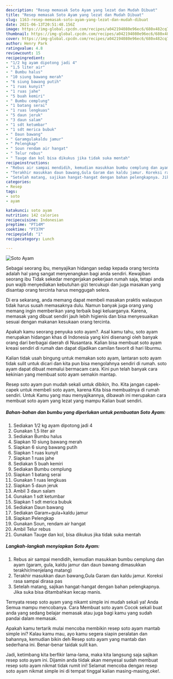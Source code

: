 ```yaml
---
description: "Resep memasak Soto Ayam yang lezat dan Mudah Dibuat"
title: "Resep memasak Soto Ayam yang lezat dan Mudah Dibuat"
slug: 1163-resep-memasak-soto-ayam-yang-lezat-dan-mudah-dibuat
date: 2021-06-13T20:51:48.156Z
image: https://img-global.cpcdn.com/recipes/a042194080e96ec6/680x482cq70/soto-ayam-foto-resep-utama.jpg
thumbnail: https://img-global.cpcdn.com/recipes/a042194080e96ec6/680x482cq70/soto-ayam-foto-resep-utama.jpg
cover: https://img-global.cpcdn.com/recipes/a042194080e96ec6/680x482cq70/soto-ayam-foto-resep-utama.jpg
author: Henry Park
ratingvalue: 4.8
reviewcount: 15
recipeingredient:
- "1/2 kg ayam dipotong jadi 4"
- "1,5 liter air"
- " Bumbu halus"
- "10 siung bawang merah"
- "6 siung bawang putih"
- "1 ruas kunyit"
- "1 ruas jahe"
- "5 buah kemiri"
- " Bumbu cemplung"
- "1 batang serai"
- "1 ruas lengkuas"
- "5 daun jeruk"
- "3 daun salam"
- "1 sdt ketumbar"
- "1 sdt merica bubuk"
- " Daun bawang"
- " Garamgulakaldu jamur"
- " Pelengkap"
- " Soun rendam air hangat"
- " Telur rebus"
- " Tauge dan kol bisa dikukus jika tidak suka mentah"
recipeinstructions:
- "Rebus air sampai mendidih, kemudian masukkan bumbu cemplung dan ayam (garam, gula, kaldu jamur dan daun bawang dimasukkan terakhir/menjelang matang)"
- "Terakhir masukkan daun bawang,Gula Garam dan kaldu jamur. Koreksi rasa sampai dirasa pas"
- "Setelah matang, sajikan hangat-hangat dengan bahan pelengkapnya. Jika suka bisa ditambahkan kecap manis."
categories:
- Resep
tags:
- soto
- ayam

katakunci: soto ayam 
nutrition: 142 calories
recipecuisine: Indonesian
preptime: "PT14M"
cooktime: "PT37M"
recipeyield: "1"
recipecategory: Lunch

---
```



![Soto Ayam](https://img-global.cpcdn.com/recipes/a042194080e96ec6/680x482cq70/soto-ayam-foto-resep-utama.jpg)

Sebagai seorang ibu, menyajikan hidangan sedap kepada orang tercinta adalah hal yang sangat menyenangkan bagi anda sendiri. Kewajiban seorang ibu Tidak sekedar mengerjakan pekerjaan rumah saja, tetapi anda pun wajib menyediakan kebutuhan gizi tercukupi dan juga masakan yang disantap orang tercinta harus menggugah selera.

Di era  sekarang, anda memang dapat membeli masakan praktis walaupun tidak harus susah memasaknya dulu. Namun banyak juga orang yang memang ingin memberikan yang terbaik bagi keluarganya. Karena, memasak yang dibuat sendiri jauh lebih higienis dan bisa menyesuaikan sesuai dengan makanan kesukaan orang tercinta. 



Apakah kamu seorang penyuka soto ayam?. Asal kamu tahu, soto ayam merupakan hidangan khas di Indonesia yang kini disenangi oleh banyak orang dari berbagai daerah di Nusantara. Kalian bisa membuat soto ayam kreasi sendiri di rumah dan dapat dijadikan camilan favorit di hari liburmu.

Kalian tidak usah bingung untuk memakan soto ayam, lantaran soto ayam tidak sulit untuk dicari dan kita pun bisa mengolahnya sendiri di rumah. soto ayam dapat dibuat memalui bermacam cara. Kini pun telah banyak cara kekinian yang membuat soto ayam semakin mantap.

Resep soto ayam pun mudah sekali untuk dibikin, lho. Kita jangan capek-capek untuk membeli soto ayam, karena Kita bisa membuatnya di rumah sendiri. Untuk Kamu yang mau menyajikannya, dibawah ini merupakan cara membuat soto ayam yang lezat yang mampu Kalian buat sendiri.

<!--inarticleads1-->

##### Bahan-bahan dan bumbu yang diperlukan untuk pembuatan Soto Ayam:

1. Sediakan 1/2 kg ayam dipotong jadi 4
1. Gunakan 1,5 liter air
1. Sediakan  Bumbu halus
1. Siapkan 10 siung bawang merah
1. Siapkan 6 siung bawang putih
1. Siapkan 1 ruas kunyit
1. Siapkan 1 ruas jahe
1. Sediakan 5 buah kemiri
1. Sediakan  Bumbu cemplung
1. Siapkan 1 batang serai
1. Gunakan 1 ruas lengkuas
1. Siapkan 5 daun jeruk
1. Ambil 3 daun salam
1. Gunakan 1 sdt ketumbar
1. Siapkan 1 sdt merica bubuk
1. Sediakan  Daun bawang
1. Sediakan  Garam+gula+kaldu jamur
1. Siapkan  Pelengkap
1. Gunakan  Soun, rendam air hangat
1. Ambil  Telur rebus
1. Gunakan  Tauge dan kol, bisa dikukus jika tidak suka mentah




<!--inarticleads2-->

##### Langkah-langkah menyiapkan Soto Ayam:

1. Rebus air sampai mendidih, kemudian masukkan bumbu cemplung dan ayam (garam, gula, kaldu jamur dan daun bawang dimasukkan terakhir/menjelang matang)
1. Terakhir masukkan daun bawang,Gula Garam dan kaldu jamur. Koreksi rasa sampai dirasa pas
1. Setelah matang, sajikan hangat-hangat dengan bahan pelengkapnya. Jika suka bisa ditambahkan kecap manis.




Ternyata resep soto ayam yang nikamt simple ini mudah sekali ya! Anda Semua mampu mencobanya. Cara Membuat soto ayam Cocok sekali buat anda yang sedang belajar memasak atau juga bagi kamu yang sudah pandai dalam memasak.

Apakah kamu tertarik mulai mencoba membikin resep soto ayam mantab simple ini? Kalau kamu mau, ayo kamu segera siapin peralatan dan bahannya, kemudian bikin deh Resep soto ayam yang mantab dan sederhana ini. Benar-benar taidak sulit kan. 

Jadi, ketimbang kita berfikir lama-lama, maka kita langsung saja sajikan resep soto ayam ini. Dijamin anda tiidak akan menyesal sudah membuat resep soto ayam nikmat tidak rumit ini! Selamat mencoba dengan resep soto ayam nikmat simple ini di tempat tinggal kalian masing-masing,oke!.

